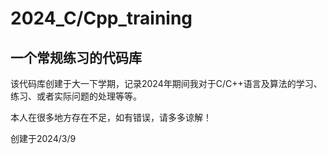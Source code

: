 # 2024_C/Cpp_training

## 一个常规练习的代码库

该代码库创建于大一下学期，记录2024年期间我对于C/C++语言及算法的学习、练习、或者实际问题的处理等等。

本人在很多地方存在不足，如有错误，请多多谅解！

创建于2024/3/9

